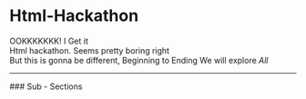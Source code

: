 # Html-Hackathon
OOKKKKKKK! I Get it <br>
Html hackathon. Seems pretty boring right<br>
But this is gonna be different, Beginning to Ending We will explore *All*<br>

<hr>
### Sub - Sections
